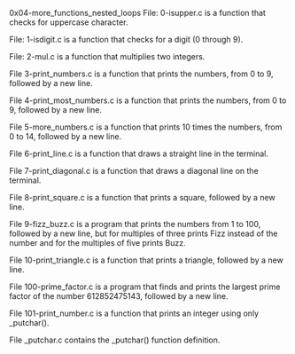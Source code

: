 0x04-more_functions_nested_loops
File: 0-isupper.c is a function that checks for uppercase character.

File: 1-isdigit.c is a function that checks for a digit (0 through 9).

File: 2-mul.c is a function that multiplies two integers.

File 3-print_numbers.c is a function that prints the numbers, from 0 to 9, followed by a new line.

File 4-print_most_numbers.c is a function that prints the numbers, from 0 to 9, followed by a new line.

File 5-more_numbers.c is a function that prints 10 times the numbers, from 0 to 14, followed by a new line.

File 6-print_line.c is a function that draws a straight line in the terminal.

File 7-print_diagonal.c is a function that draws a diagonal line on the terminal.

File 8-print_square.c is a function that prints a square, followed by a new line.

File 9-fizz_buzz.c is a program that prints the numbers from 1 to 100, followed by a new line, but for multiples of three prints Fizz instead of the number and for the multiples of five prints Buzz.

File 10-print_triangle.c is a function that prints a triangle, followed by a new line.

File 100-prime_factor.c is a program that finds and prints the largest prime factor of the number 612852475143, followed by a new line.

File 101-print_number.c is a function that prints an integer using only _putchar().

File _putchar.c contains the _putchar() function definition.
